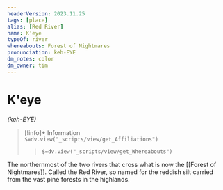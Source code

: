 ```yaml
---
headerVersion: 2023.11.25
tags: [place]
alias: [Red River]
name: K'eye
typeOf: river
whereabouts: Forest of Nightmares
pronunciation: keh-EYE
dm_notes: color
dm_owner: tim
---
```

# K'eye
*(keh-EYE)*
>[!info]+ Information  
> `$=dv.view("_scripts/view/get_Affiliations")`  
>> `$=dv.view("_scripts/view/get_Whereabouts")`

The northernmost of the two rivers that cross what is now the [[Forest of Nightmares]]. Called the Red River, so named for the reddish silt carried from the vast pine forests in the highlands.

